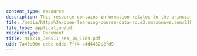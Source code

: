 ```yaml
---
content_type: resource
description: This resource contains information related to the principles of 1789.
file: /media/https%3A/open-learning-course-data-rc.s3.amazonaws.com/21h-346-france-1660-1815-enlightenment-revolution-napoleon-spring-2011/7a43e00eeebceddd7ff4c4d4432e2fd9_MIT21H_346S11_ses_16_1789.pdf
file_type: application/pdf
resourcetype: Document
title: MIT21H_346S11_ses_16_1789.pdf
uid: 7a43e00e-eebc-eddd-7ff4-c4d4432e2fd9
---
```

